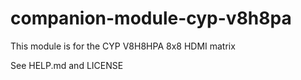 # companion-module-cyp-v8h8pa
This module is for the CYP V8H8HPA 8x8 HDMI matrix

See HELP.md and LICENSE
